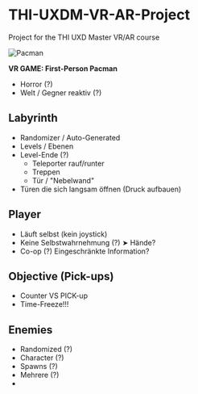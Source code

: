 # THI-UXDM-VR-AR-Project
Project for the THI UXD Master VR/AR course

![Pacman](https://katzlberger.ai/wp-content/uploads/2020/05/pacman-screen.jpg)

**VR GAME: First-Person Pacman**
- Horror (?)
- Welt / Gegner reaktiv (?)

## Labyrinth

- Randomizer / Auto-Generated
- Levels / Ebenen
- Level-Ende (?) 
	- Teleporter rauf/runter 
	- Treppen 
	- Tür / "Nebelwand" 
- Türen die sich langsam öffnen (Druck aufbauen)

## Player

- Läuft selbst (kein joystick)
- Keine Selbstwahrnehmung (?) ➤ Hände?
- Co-op (?) Eingeschränkte Information?

## Objective (Pick-ups)
- Counter VS PICK-up
- Time-Freeze!!!

## Enemies

- Randomized (?)
- Character (?)
- Spawns (?)
- Mehrere (?)
- 
